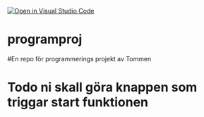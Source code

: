 [![Open in Visual Studio Code](https://classroom.github.com/assets/open-in-vscode-f059dc9a6f8d3a56e377f745f24479a46679e63a5d9fe6f495e02850cd0d8118.svg)](https://classroom.github.com/online_ide?assignment_repo_id=5733681&assignment_repo_type=AssignmentRepo)
# programproj
#En repo för programmerings projekt av Tommen

# Todo ni skall göra knappen som triggar start funktionen



